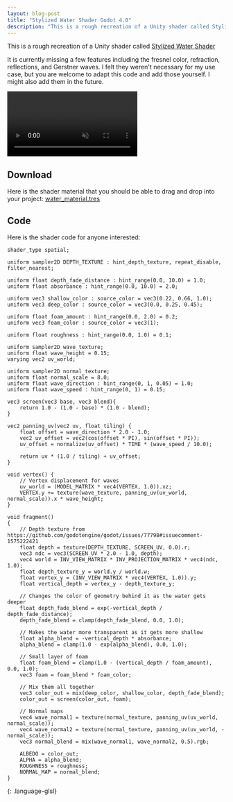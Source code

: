 ```yaml
---
layout: blog-post
title: "Stylized Water Shader Godot 4.0"
description: "This is a rough recreation of a Unity shader called Stylized Water Shader"
---
```


This is a rough recreation of a Unity shader called [Stylized Water Shader](https://alexanderameye.github.io/notes/stylized-water-shader/)

It is currently missing a few features including the fresnel color, refraction, reflections, and Gerstner waves. I felt they weren't necessary for my use case, but you are welcome to adapt this code and add those yourself. I might also add them in the future.

<video autoplay loop muted>
  <source src="/assets/videos/water-shader.mp4" type="video/mp4">
  Your browser does not support the video tag.
</video> 

## Download

Here is the shader material that you should be able to drag and drop into your project: [water_material.tres](/assets/files/water_material.tres)

## Code

Here is the shader code for anyone interested:

```
shader_type spatial;

uniform sampler2D DEPTH_TEXTURE : hint_depth_texture, repeat_disable, filter_nearest; 

uniform float depth_fade_distance : hint_range(0.0, 10.0) = 1.0;
uniform float absorbance : hint_range(0.0, 10.0) = 2.0;

uniform vec3 shallow_color : source_color = vec3(0.22, 0.66, 1.0);
uniform vec3 deep_color : source_color = vec3(0.0, 0.25, 0.45);

uniform float foam_amount : hint_range(0.0, 2.0) = 0.2;
uniform vec3 foam_color : source_color = vec3(1);

uniform float roughness : hint_range(0.0, 1.0) = 0.1;

uniform sampler2D wave_texture;
uniform float wave_height = 0.15;
varying vec2 uv_world;

uniform sampler2D normal_texture;
uniform float normal_scale = 8.0;
uniform float wave_direction : hint_range(0, 1, 0.05) = 1.0;
uniform float wave_speed : hint_range(0, 1) = 0.15;

vec3 screen(vec3 base, vec3 blend){
	return 1.0 - (1.0 - base) * (1.0 - blend);
}

vec2 panning_uv(vec2 uv, float tiling) {
	float offset = wave_direction * 2.0 - 1.0;
	vec2 uv_offset = vec2(cos(offset * PI), sin(offset * PI));
	uv_offset = normalize(uv_offset) * TIME * (wave_speed / 10.0);
	
	return uv * (1.0 / tiling) + uv_offset;
}

void vertex() {
	// Vertex displacement for waves
	uv_world = (MODEL_MATRIX * vec4(VERTEX, 1.0)).xz;
	VERTEX.y += texture(wave_texture, panning_uv(uv_world, normal_scale)).x * wave_height;
}

void fragment()
{
	// Depth texture from https://github.com/godotengine/godot/issues/77798#issuecomment-1575222421
	float depth = texture(DEPTH_TEXTURE, SCREEN_UV, 0.0).r;
  	vec3 ndc = vec3(SCREEN_UV * 2.0 - 1.0, depth);
	vec4 world = INV_VIEW_MATRIX * INV_PROJECTION_MATRIX * vec4(ndc, 1.0);
	float depth_texture_y = world.y / world.w;
	float vertex_y = (INV_VIEW_MATRIX * vec4(VERTEX, 1.0)).y;
	float vertical_depth = vertex_y - depth_texture_y;
	
	// Changes the color of geometry behind it as the water gets deeper
	float depth_fade_blend = exp(-vertical_depth / depth_fade_distance);
	depth_fade_blend = clamp(depth_fade_blend, 0.0, 1.0);
	
	// Makes the water more transparent as it gets more shallow
	float alpha_blend = -vertical_depth * absorbance;
	alpha_blend = clamp(1.0 - exp(alpha_blend), 0.0, 1.0);
	
	// Small layer of foam
	float foam_blend = clamp(1.0 - (vertical_depth / foam_amount), 0.0, 1.0);
	vec3 foam = foam_blend * foam_color;
	
	// Mix them all together
	vec3 color_out = mix(deep_color, shallow_color, depth_fade_blend);
	color_out = screen(color_out, foam);
	
	// Normal maps
	vec4 wave_normal1 = texture(normal_texture, panning_uv(uv_world, normal_scale));
	vec4 wave_normal2 = texture(normal_texture, panning_uv(uv_world, -normal_scale));
	vec3 normal_blend = mix(wave_normal1, wave_normal2, 0.5).rgb;
	
	ALBEDO = color_out;
	ALPHA = alpha_blend;
	ROUGHNESS = roughness;
	NORMAL_MAP = normal_blend;
}
```
{: .language-glsl}

